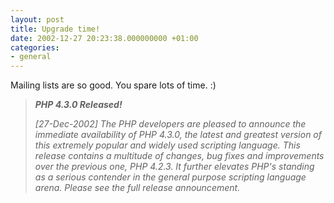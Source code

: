 ```yaml
---
layout: post
title: Upgrade time!
date: 2002-12-27 20:23:38.000000000 +01:00
categories:
- general
---
```

Mailing lists are so good. You spare lots of time. :)

<blockquote><i><b>PHP 4.3.0 Released!</b>

[27-Dec-2002] The PHP developers are pleased to announce the immediate availability of PHP 4.3.0, the latest and greatest version of this extremely popular and widely used scripting language. This release contains a multitude of changes, bug fixes and improvements over the previous one, PHP 4.2.3. It further elevates PHP's standing as a serious contender in the general purpose scripting language arena. Please see the full release announcement.</i></p></blockquote>
